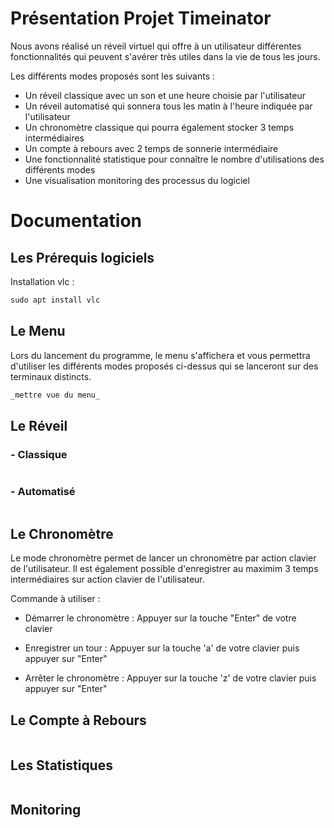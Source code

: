 # Présentation Projet Timeinator

Nous avons réalisé un réveil virtuel qui offre à un utilisateur différentes fonctionnalités qui peuvent s'avérer très utiles dans la vie de tous les jours.

Les différents modes proposés sont les suivants : 

  - Un réveil classique avec un son et une heure choisie par l'utilisateur
  - Un réveil automatisé qui sonnera tous les matin à l'heure indiquée par l'utilisateur
  - Un chronomètre classique qui pourra également stocker 3 temps intermédiaires 
  - Un compte à rebours avec 2 temps de sonnerie intermédiaire
  - Une fonctionnalité statistique pour connaître le nombre d'utilisations des différents modes
  - Une visualisation monitoring des processus du logiciel 

# Documentation 

## Les Prérequis logiciels
Installation vlc :
```markdown
sudo apt install vlc
```

## Le Menu
Lors du lancement du programme, le menu s'affichera et vous permettra d'utiliser les différents modes proposés ci-dessus qui se lanceront sur des terminaux distincts.

```markdown
_mettre vue du menu_
```

## Le Réveil

### - Classique


```markdown

```

### - Automatisé

```markdown

```

## Le Chronomètre

Le mode chronomètre permet de lancer un chronomètre par action clavier de l'utilisateur. 
Il est également possible d'enregistrer au maximim 3 temps intermédiaires sur action clavier de l'utilisateur. 

Commande à utiliser :

- Démarrer le chronomètre : Appuyer sur la touche "Enter" de votre clavier 

- Enregistrer un tour : Appuyer sur la touche 'a' de votre clavier puis appuyer sur "Enter"

- Arrêter le chronomètre : Appuyer sur la touche 'z' de votre clavier puis appuyer sur "Enter"



## Le Compte à Rebours

```markdown

```

## Les Statistiques

```markdown

```
## Monitoring

```markdown

```


